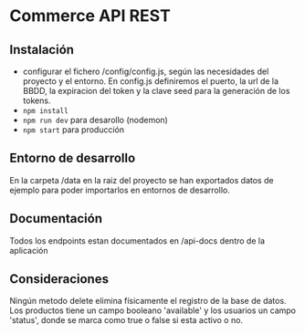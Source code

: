 # Commerce API REST

## Instalación

- configurar el fichero /config/config.js, según las necesidades del proyecto y el entorno. En config.js definiremos el puerto, la url de la BBDD, la expiracion del token y la clave seed para la generación de los tokens.
- ```npm install```
- ```npm run dev``` para desarollo (nodemon)
- ```npm start``` para producción

## Entorno de desarrollo

En la carpeta /data en la raiz del proyecto se han exportados datos de ejemplo para poder importarlos en entornos de desarrollo. 

## Documentación

Todos los endpoints estan documentados en /api-docs dentro de la aplicación

## Consideraciones

Ningún metodo delete elimina físicamente el registro de la base de datos. Los productos tiene un campo booleano 'available' y los usuarios un campo 'status', donde se marca como true o false si esta activo o no. 



